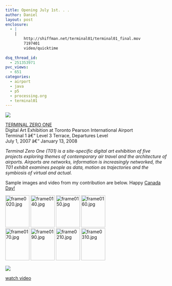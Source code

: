 ```yaml
---
title: Opening July 1st. . .
author: Daniel
layout: post
enclosure:
  - |
    |
        http://shiffman.net/terminal01/terminal01_final.mov
        7197401
        video/quicktime
        
dsq_thread_id:
  - 251353971
pvc_views:
  - 651
categories:
  - airport
  - java
  - p5
  - processing.org
  - terminal01
---
```

<p><a href="http://www.year01.com/terminal01/"><img src="http://shiffman.net/terminal01/t01logo_s.jpg"/></a></p>
<p><a href="http://www.year01.com/terminal01/">TERMINAL ZERO ONE</a><br />
Digital Art Exhibition at Toronto Pearson International Airport<br />
Terminal 1 â€“ Level 3 Terrace, Departures Level<br />
July 1, 2007 â€“ January 13, 2008</p>
<p><i>Terminal Zero One (T01) is a site-specific digital art exhibition of five projects exploring themes of contemporary air travel and the architecture of airports. Airports are networks, information is increasingly networked, the T01 exhibit examines people as data, motion as trajectories and the symbiosis of virtual and actual.</i></p>
<p>Sample images and video from my contribution are below.  Happy <a href="http://en.wikipedia.org/wiki/Canada_Day">Canada Day!</a></p>
<p><a href="http://www.flickr.com/photos/shiffman/651656468/" title="Photo Sharing"><img src="http://farm2.static.flickr.com/1272/651656468_7fff9ecbc1_t.jpg" width="75" height="100" alt="frame0020.jpg" /></a> <a href="http://www.flickr.com/photos/shiffman/651656694/" title="Photo Sharing"><img src="http://farm2.static.flickr.com/1108/651656694_2bde382a33_t.jpg" width="75" height="100" alt="frame0140.jpg" /></a> <a href="http://www.flickr.com/photos/shiffman/650792449/" title="Photo Sharing"><img src="http://farm2.static.flickr.com/1229/650792449_0ae12f6ec9_t.jpg" width="75" height="100" alt="frame0150.jpg" /></a> <a href="http://www.flickr.com/photos/shiffman/650792657/" title="Photo Sharing"><img src="http://farm2.static.flickr.com/1076/650792657_ac751988bc_t.jpg" width="75" height="100" alt="frame0160.jpg" /></a><br />
<a href="http://www.flickr.com/photos/shiffman/651657272/" title="Photo Sharing"><img src="http://farm2.static.flickr.com/1224/651657272_9e1019ea70_t.jpg" width="75" height="100" alt="frame0170.jpg" /></a> <a href="http://www.flickr.com/photos/shiffman/651657460/" title="Photo Sharing"><img src="http://farm2.static.flickr.com/1134/651657460_dcc9a943b5_t.jpg" width="75" height="100" alt="frame0190.jpg" /></a> <a href="http://www.flickr.com/photos/shiffman/651657660/" title="Photo Sharing"><img src="http://farm2.static.flickr.com/1435/651657660_4188feb0c7_t.jpg" width="75" height="100" alt="frame0210.jpg" /></a> <a href="http://www.flickr.com/photos/shiffman/650793307/" title="Photo Sharing"><img src="http://farm2.static.flickr.com/1332/650793307_70ebd5714f_t.jpg" width="75" height="100" alt="frame0310.jpg" /></a></p>
<p><a href="http://shiffman.net/terminal01/terminal01_final.mov"><img src="http://shiffman.net/terminal01/terminal01_video.jpg"/></a> </p>
<p><a href="http://shiffman.net/terminal01/terminal01_final.mov">watch video</a></p>
